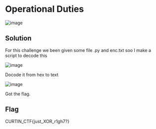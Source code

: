 # Operational Duties

![image](https://github.com/6E3372/Curtin-Malaysia-CTF-2023/assets/129729880/6b4451a5-5c03-4780-92ce-a9c706931bf4)

## Solution

For this challenge we been given some file .py and enc.txt soo I make a script to decode this

![image](https://github.com/6E3372/Curtin-Malaysia-CTF-2023/assets/129729880/eda8f18d-ff7f-4d54-b1cf-3d17f7174f7c)

Docode it from hex to text

![image](https://github.com/6E3372/Curtin-Malaysia-CTF-2023/assets/129729880/ea7b9282-d7d3-4a8d-bd05-9755bd3c188f)

Got the flag.

## Flag

CURTIN_CTF{just_XOR_r1gh7?}
